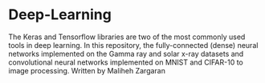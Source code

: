 # Deep-Learning
 The Keras and Tensorflow libraries are two of the most commonly used tools in deep learning. In this repository, the fully-connected (dense) neural networks implemented on the Gamma ray and solar x-ray datasets and convolutional neural networks implemented on MNIST and CIFAR-10 to image processing. Written by Maliheh Zargaran 
